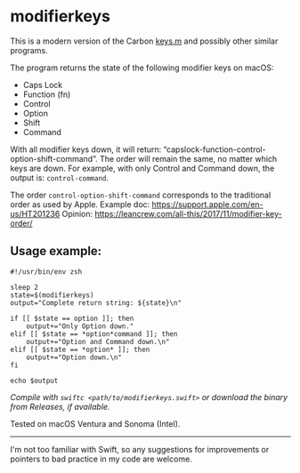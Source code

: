 # modifierkeys

This is a modern version of the Carbon [keys.m](https://gist.github.com/ttscoff/3265170) and possibly other similar programs.

The program returns the state of the following modifier keys on macOS:
- Caps Lock
- Function (fn)
- Control
- Option
- Shift
- Command

With all modifier keys down, it will return: “capslock-function-control-option-shift-command”.
The order will remain the same, no matter which keys are down. For example, with only Control and Command down, the output is: `control-command`.

The order `control-option-shift-command` corresponds to the traditional order as used by Apple.
Example doc: https://support.apple.com/en-us/HT201236
Opinion: https://leancrew.com/all-this/2017/11/modifier-key-order/

## Usage example:

```shell
#!/usr/bin/env zsh

sleep 2
state=$(modifierkeys)
output="Complete return string: ${state}\n"

if [[ $state == option ]]; then
	output+="Only Option down."
elif [[ $state == *option*command ]]; then
	output+="Option and Command down.\n"
elif [[ $state == *option* ]]; then
	output+="Option down.\n"
fi

echo $output
```

*Compile with `swiftc <path/to/modifierkeys.swift>` or download the binary from Releases, if available.*

Tested on macOS Ventura and Sonoma (Intel).

---

I'm not too familiar with Swift, so any suggestions for improvements or pointers to bad practice in my code are welcome.
